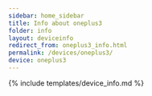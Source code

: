 ```yaml
---
sidebar: home_sidebar
title: Info about oneplus3
folder: info
layout: deviceinfo
redirect_from: oneplus3_info.html
permalink: /devices/oneplus3/
device: oneplus3
---
```

{% include templates/device_info.md %}
